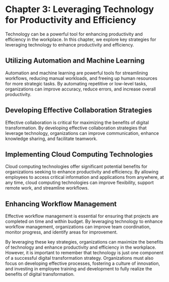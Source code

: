 Chapter 3: Leveraging Technology for Productivity and Efficiency
================================================================

Technology can be a powerful tool for enhancing productivity and efficiency in the workplace. In this chapter, we explore key strategies for leveraging technology to enhance productivity and efficiency.

Utilizing Automation and Machine Learning
-----------------------------------------

Automation and machine learning are powerful tools for streamlining workflows, reducing manual workloads, and freeing up human resources for more strategic tasks. By automating repetitive or low-level tasks, organizations can improve accuracy, reduce errors, and increase overall productivity.

Developing Effective Collaboration Strategies
---------------------------------------------

Effective collaboration is critical for maximizing the benefits of digital transformation. By developing effective collaboration strategies that leverage technology, organizations can improve communication, enhance knowledge sharing, and facilitate teamwork.

Implementing Cloud Computing Technologies
-----------------------------------------

Cloud computing technologies offer significant potential benefits for organizations seeking to enhance productivity and efficiency. By allowing employees to access critical information and applications from anywhere, at any time, cloud computing technologies can improve flexibility, support remote work, and streamline workflows.

Enhancing Workflow Management
-----------------------------

Effective workflow management is essential for ensuring that projects are completed on time and within budget. By leveraging technology to enhance workflow management, organizations can improve team coordination, monitor progress, and identify areas for improvement.

By leveraging these key strategies, organizations can maximize the benefits of technology and enhance productivity and efficiency in the workplace. However, it is important to remember that technology is just one component of a successful digital transformation strategy. Organizations must also focus on developing effective processes, fostering a culture of innovation, and investing in employee training and development to fully realize the benefits of digital transformation.
